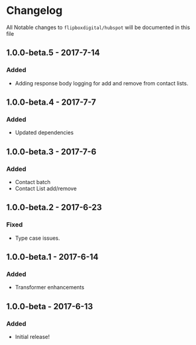# Changelog
All Notable changes to `flipboxdigital/hubspot` will be documented in this file

## 1.0.0-beta.5 - 2017-7-14
### Added
- Adding response body logging for add and remove from contact lists.

## 1.0.0-beta.4 - 2017-7-7
### Added
- Updated dependencies

## 1.0.0-beta.3 - 2017-7-6
### Added
- Contact batch
- Contact List add/remove

## 1.0.0-beta.2 - 2017-6-23
### Fixed
- Type case issues.

## 1.0.0-beta.1 - 2017-6-14
### Added
- Transformer enhancements

## 1.0.0-beta - 2017-6-13
### Added
- Initial release!
